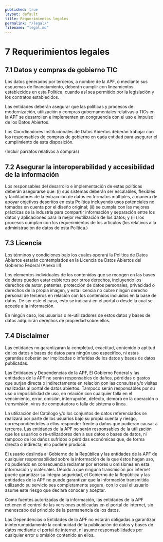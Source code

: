 ```yaml
---
published: true
layout: default
title: Requerimientos legales
permalink: "/legal/"
filename: "legal.md"
---
```


# 7  Requerimientos legales

## 7.1  Datos y compras de gobierno TIC

Los datos generados por terceros, a nombre de la APF, o mediante sus esquemas de financiamiento, deberán cumplir con lineamientos establecidos en esta Política, cuando así sea permitido por la legislación y los contratos establecidos.

Las entidades deberán asegurar que las políticas y procesos de modernización, utilización y compras gubernamentales relativas a TICs en la APF se desarrollen e implementen en congruencia con el uso e impulso de los Datos Abiertos.

Los Coordinadores Institucionales de Datos Abiertos deberán trabajar con los responsables de compras de gobierno en cada entidad para asegurar el cumplimiento de esta disposición.

(Incluir párrafos relativos a compras)


## 7.2  Asegurar la interoperabilidad y accesibilidad de la información   

Los responsables del desarrollo e implementación de estas políticas deberán asegurarse que: (i) sus sistemas deberán ser escalables, flexibles y facilitadores de la extracción de datos en formatos múltiples, a manera de apoyar objetivos descritos en esta Política incluyendo usos potenciales no tomados en cuenta por el diseño original; (ii) se cumpla con las mejores prácticas de la industria para compartir información y separación entre los datos y aplicaciones para la mejor reutilización de los datos; y (iii) los procesos cumplan con los requerimientos de los artículos (los relativos a la administración de datos de esta Política.)

## 7.3  Licencia

Los términos y condiciones bajo los cuales operará la Política de Datos Abiertos estarán contemplados en la Licencia de Datos Abiertos del Gobierno Federal (Anexo III).

Los elementos individuales de los contenidos que se recogen en  las bases de datos pueden estar cubiertos por otros derechos, incluyendo los derechos de autor, patentes, protección de datos personales, privacidad o derechos de la propia imagen, y esta licencia no cubre ningún derecho personal de terceros en relación con los contenidos incluidos en la base de datos. De ser este el caso, esto se indicará en el portal o desde la cual se accede a la  información.

En ningún caso, los usuarios o re-utilizadores de estos datos y bases de datos adquirirán derechos de propiedad sobre ellos.

## 7.4  Disclaimer

Las entidades no garantizaran la completud, exactitud, contenido o aptitud de los datos y bases de datos para ningún uso específico, ni estas garantías deberán ser implicadas o inferidas de los datos y bases de datos publicadas.

Las Entidades y Dependencias de la APF, El Gobierno Federal y las entidades de la APF no serán responsables de daños, pérdidas o gastos que surjan directa o indirectamente en relación con las consultas y/o visitas realizadas al portal de datos abiertos. Tampoco serán responsables por su uso o imposibilidad de uso, en relación con cualquier falla en el vencimiento, error, omisión, interrupción, defecto, demora en la operación o transmisión, virus de computadora o falla de sistema o línea.

La utilización del Catálogo y/o los conjuntos de datos referenciados se realizará por parte de los usuarios bajo su propia cuenta y riesgo, correspondiéndoles a ellos responder frente a daños que pudieran causar a terceros. Las entidades de la APF no serán responsables de la utilización que los usuarios o re-utilizadores den a sus datos o bases de datos, ni tampoco de los daños sufridos o pérdidas económicas que, de forma directa o indirecta, ello pudiere producir.

El usuario deslinda al Gobierno de la República y las entidades de la APF de cualquier responsabilidad sobre la información de la que éstos hagan uso, no pudiendo en consecuencia reclamar por errores u omisiones en esta información y materiales. Debido a que ninguna transmisión por internet puede garantizar su íntegra seguridad, el Gobierno de la República y las entidades de la APF no puede garantizar que la información transmitida utilizando su servicio sea completamente segura, con lo cual el usuario asume este riesgo que declara conocer y aceptar.

Como fuentes autorizadas de la información, las entidades de la APF retienen el control de las versiones publicadas en el portal de internet, sin menoscabo del principio de la permanencia de los datos.

Las Dependencias o Entidades de la APF no estarán obligadas a garantizar ininterrumpidamente la continuidad de la publicación de datos y bases de datos mediante el portal de internet, ni asume responsabilidades por cualquier error u omisión contenido en ellos.


